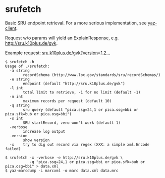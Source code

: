 # srufetch

Basic SRU endpoint retrieval. For a more serious implementation, see
[yaz-client](https://software.indexdata.com/yaz/doc/yaz-client.html).

Request w/o params will yield an ExplainResponse, e.g. http://sru.k10plus.de/gvk.

Example request: [sru.k10plus.de/gvk?version=1.2...](http://sru.k10plus.de/gvk?version=1.2&operation=searchRetrieve&query=pica.ssg=24,1%20or%20pica.ssg=bbi%20or%20pica.sfk=bub%20or%20pica.osg=bbi&maximumRecords=10&startRecord=10)

```
$ srufetch -h
Usage of ./srufetch:
  -a string
        recordSchema (http://www.loc.gov/standards/sru/recordSchemas/)
  -e string
        endpoint (default "http://sru.k10plus.de/gvk")
  -l int
        total limit to retrieve, -1 for no limit (default -1)
  -m int
        maximum records per request (default 10)
  -q string
        sru query (default "pica.ssg=24,1 or pica.ssg=bbi or pica.sfk=bub or pica.osg=bbi")
  -s int
        SRU startRecord, zero won't work (default 1)
  -verbose
        increase log output
  -version
        show version
  -x    try to dig out record via regex (XXX: a simple xml.Encode failed)

$ srufetch -x -verbose -e http://sru.k10plus.de/gvk \
           -q "pica.ssg=24,1 or pica.ssg=bbi or pica.sfk=bub or pica.osg=bbi" > data.xml
$ yaz-marcdump -i marcxml -o marc data.xml data.mrc
```
